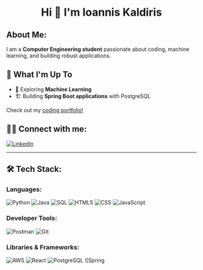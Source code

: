 <h1 align="center"> Hi 👋 I'm Ioannis Kaldiris </h1>

## About Me:
I am a **Computer Engineering student** passionate about coding, machine learning, and building robust applications.

## 🚀 What I'm Up To
- 🔬 Exploring **Machine Learning**
- 🏗️ Building **Spring Boot applications** with PostgreSQL

Check out my [coding portfolio!](your-portfolio-link)

## 👨‍💻 Connect with me:
[![LinkedIn](https://img.shields.io/badge/-LinkedIn-blue?style=flat&logo=linkedin)](your-linkedin-link)

---

## 🛠 Tech Stack:
### **Languages:**
![Python](https://img.shields.io/badge/-Python-3776AB?style=flat&logo=python&logoColor=white)
![Java](https://img.shields.io/badge/-Java-007396?style=flat&logo=java&logoColor=white)
![SQL](https://img.shields.io/badge/-SQL-4479A1?style=flat&logo=postgresql&logoColor=white)
![HTML5](https://img.shields.io/badge/-HTML5-E34F26?style=flat&logo=html5&logoColor=white)
![CSS](https://img.shields.io/badge/-CSS3-1572B6?style=flat&logo=css3)
![JavaScript](https://img.shields.io/badge/-JavaScript-F7DF1E?style=flat&logo=javascript&logoColor=black)

### **Developer Tools:**
![Postman](https://img.shields.io/badge/-Postman-FF6C37?style=flat&logo=postman&logoColor=white)
![Git](https://img.shields.io/badge/-Git-F05032?style=flat&logo=git&logoColor=white)

### **Libraries & Frameworks:**
![AWS](https://img.shields.io/badge/-AWS-232F3E?style=flat&logo=amazon-aws)
![React](https://img.shields.io/badge/-React-61DAFB?style=flat&logo=react&logoColor=black)
![PostgreSQL](https://img.shields.io/badge/-PostgreSQL-4169E1?style=flat&logo=postgresql&logoColor=white)
![Spring
